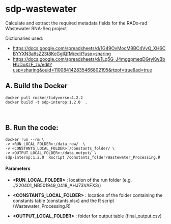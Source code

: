 # sdp-wastewater

Calculate and extract the required metadata fields for the RADx-rad Wastewater RNA-Seq project


Dictionaries used:
- https://docs.google.com/spreadsheets/d/1G49OvMocM8BC4VvQ_XH6CBYYXN3a6sZ23t8KcGgIQfM/edit?usp=sharing 
- https://docs.google.com/spreadsheets/d/1Lq5G_J4mggpmeqDGryKwBbHUDoXzF_zx/edit?usp=sharing&ouid=110084142835466802195&rtpof=true&sd=true


## A. Build the Docker
```shell
docker pull rocker/tidyverse:4.2.2
docker build -t sdp-interop:1.2.0  .
```

<br>

## B. Run the code:

```shell
docker run --rm \
-v <RUN_LOCAL_FOLDER>:/data_raw/  \
-v <CONSTANTS_LOCAL_FOLDER>:/constants_folder/ \
-v <OUTPUT_LOCAL_FOLDER>:/data_output/ \
sdp-interop:1.2.0  Rscript /constants_folder/Wastewater_Processing.R 
```

#### Parameters

- **<RUN_LOCAL_FOLDER>** : location of the run folder (e.g. ./220401_NB501949_0418_AHJ73VAFX3/)

- **<CONSTANTS_LOCAL_FOLDER>** : location of the folder containing the constants table (constants.xlsx) and the R script (Wastewater_Processing.R)

- **<OUTPUT_LOCAL_FOLDER>** : folder for output table (final_output.csv)
